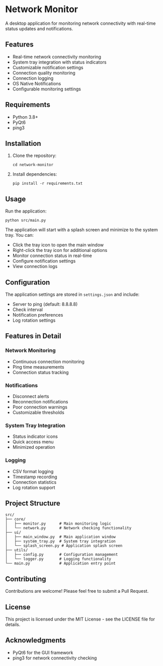 # Network Monitor

A desktop application for monitoring network connectivity with real-time status updates and notifications.

## Features

- Real-time network connectivity monitoring
- System tray integration with status indicators
- Customizable notification settings
- Connection quality monitoring
- Connection logging
- OS Native Notifications
- Configurable monitoring settings

## Requirements

- Python 3.8+
- PyQt6
- ping3

## Installation

1. Clone the repository:
   ```
   cd network-monitor
   ```

2. Install dependencies:
   ```
   pip install -r requirements.txt
   ```

## Usage

Run the application:
```
python src/main.py
```

The application will start with a splash screen and minimize to the system tray. You can:

- Click the tray icon to open the main window
- Right-click the tray icon for additional options
- Monitor connection status in real-time
- Configure notification settings
- View connection logs

## Configuration

The application settings are stored in `settings.json` and include:

- Server to ping (default: 8.8.8.8)
- Check interval
- Notification preferences
- Log rotation settings

## Features in Detail

### Network Monitoring
- Continuous connection monitoring
- Ping time measurements
- Connection status tracking

### Notifications
- Disconnect alerts
- Reconnection notifications
- Poor connection warnings
- Customizable thresholds

### System Tray Integration
- Status indicator icons
- Quick access menu
- Minimized operation

### Logging
- CSV format logging
- Timestamp recording
- Connection statistics
- Log rotation support

## Project Structure

```
src/
├── core/
│   ├── monitor.py      # Main monitoring logic
│   └── network.py      # Network checking functionality
├── ui/
│   ├── main_window.py  # Main application window
│   ├── system_tray.py  # System tray integration
│   └── splash_screen.py # Application splash screen
├── utils/
│   ├── config.py       # Configuration management
│   └── logger.py       # Logging functionality
└── main.py             # Application entry point
```

## Contributing

Contributions are welcome! Please feel free to submit a Pull Request.

## License

This project is licensed under the MIT License - see the LICENSE file for details.

## Acknowledgments

- PyQt6 for the GUI framework
- ping3 for network connectivity checking

